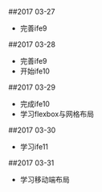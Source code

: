 ##2017 03-27
* 完善ife9

##2017 03-28
* 完善ife9
* 开始ife10

##2017 03-29
* 完成ife10
* 学习flexbox与网格布局

##2017 03-30
* 学习ife11

##2017 03-31
* 学习移动端布局



